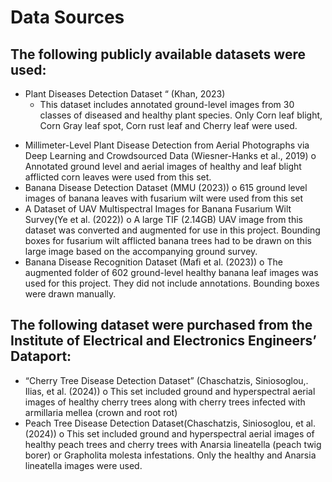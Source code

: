 # Data Sources
## The following publicly available datasets were used:
- Plant Diseases Detection Dataset “ (Khan, 2023)
    - This dataset includes annotated ground-level images from 30 classes of diseased and healthy plant species. Only Corn leaf blight, Corn Gray leaf spot, Corn rust leaf and Cherry leaf were used.
*	Millimeter-Level Plant Disease Detection from Aerial Photographs via Deep Learning and Crowdsourced Data (Wiesner-Hanks et al., 2019) 
o	Annotated ground level and aerial images of healthy and leaf blight afflicted corn leaves were used from this set. 
*	Banana Disease Detection Dataset (MMU (2023))
o	615 ground level images of banana leaves with fusarium wilt were used from this set
*	A Dataset of UAV Multispectral Images for Banana Fusarium Wilt Survey(Ye et al. (2022))
o	A large TIF (2.14GB) UAV image from this dataset was converted and augmented for use in this project. Bounding boxes for fusarium wilt afflicted banana trees had to be drawn on this large image based on the accompanying ground survey.
*	Banana Disease Recognition Dataset (Mafi et al. (2023))
o	The augmented folder of 602 ground-level healthy banana leaf images was used for this project. They did not include annotations. Bounding boxes were drawn manually. 
## The following dataset were purchased from the Institute of Electrical and Electronics Engineers’ Dataport:
*	“Cherry Tree Disease Detection Dataset” (Chaschatzis, Siniosoglou,. Ilias, et al. (2024))
o	This set included ground and hyperspectral aerial images of healthy cherry trees along with cherry trees infected with armillaria mellea (crown and root rot)
*	Peach Tree Disease Detection Dataset(Chaschatzis, Siniosoglou, et al. (2024))
o	This set included ground and hyperspectral aerial images of healthy peach trees and cherry trees with Anarsia lineatella (peach twig borer) or Grapholita molesta infestations. Only the healthy and Anarsia lineatella images were used. 

